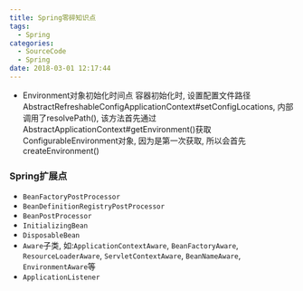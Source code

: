 ```yaml
---
title: Spring零碎知识点
tags:
  - Spring
categories:
  - SourceCode
  - Spring
date: 2018-03-01 12:17:44
---
```


- Environment对象初始化时间点
容器初始化时, 设置配置文件路径AbstractRefreshableConfigApplicationContext#setConfigLocations, 内部调用了resolvePath(), 该方法首先通过AbstractApplicationContext#getEnvironment()获取ConfigurableEnvironment对象, 因为是第一次获取, 所以会首先createEnvironment()
<!-- more -->
### Spring扩展点
- `BeanFactoryPostProcessor`
- `BeanDefinitionRegistryPostProcessor`
- `BeanPostProcessor`
- `InitializingBean`
- `DisposableBean`
- `Aware`子类, 如:`ApplicationContextAware`, `BeanFactoryAware`, `ResourceLoaderAware`, `ServletContextAware`, `BeanNameAware`, `EnvironmentAware`等
- `ApplicationListener`